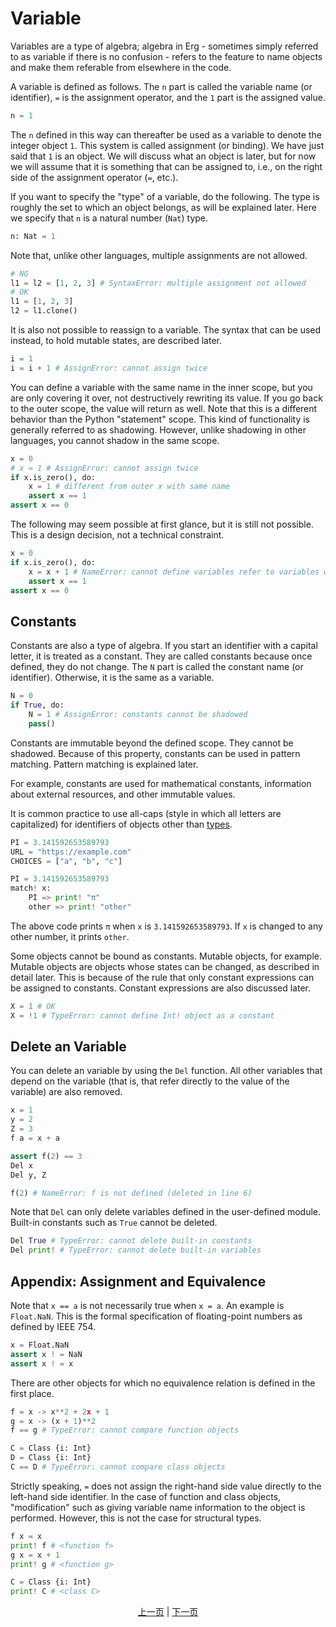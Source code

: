 # Variable

Variables are a type of algebra; algebra in Erg - sometimes simply referred to as variable if there is no confusion - refers to the feature to name objects and make them referable from elsewhere in the code.

A variable is defined as follows.
The `n` part is called the variable name (or identifier), `=` is the assignment operator, and the `1` part is the assigned value.

```python
n = 1
```

The `n` defined in this way can thereafter be used as a variable to denote the integer object `1`. This system is called assignment (or binding).
We have just said that `1` is an object. We will discuss what an object is later, but for now we will assume that it is something that can be assigned to, i.e., on the right side of the assignment operator (`=`, etc.).

If you want to specify the "type" of a variable, do the following. The type is roughly the set to which an object belongs, as will be explained later.
Here we specify that `n` is a natural number (`Nat`) type.

```python
n: Nat = 1
```

Note that, unlike other languages, multiple assignments are not allowed.

```python
# NG
l1 = l2 = [1, 2, 3] # SyntaxError: multiple assignment not allowed
# OK
l1 = [1, 2, 3]
l2 = l1.clone()
```

It is also not possible to reassign to a variable. The syntax that can be used instead, to hold mutable states, are described later.

```python
i = 1
i = i + 1 # AssignError: cannot assign twice
```

You can define a variable with the same name in the inner scope, but you are only covering it over, not destructively rewriting its value. If you go back to the outer scope, the value will return as well.
Note that this is a different behavior than the Python "statement" scope.
This kind of functionality is generally referred to as shadowing. However, unlike shadowing in other languages, you cannot shadow in the same scope.

```python
x = 0
# x = 1 # AssignError: cannot assign twice
if x.is_zero(), do:
    x = 1 # different from outer x with same name
    assert x == 1
assert x == 0
```

The following may seem possible at first glance, but it is still not possible. This is a design decision, not a technical constraint.

```python
x = 0
if x.is_zero(), do:
    x = x + 1 # NameError: cannot define variables refer to variables with the same name
    assert x == 1
assert x == 0
```

## Constants

Constants are also a type of algebra. If you start an identifier with a capital letter, it is treated as a constant. They are called constants because once defined, they do not change.
The `N` part is called the constant name (or identifier). Otherwise, it is the same as a variable.

```python
N = 0
if True, do:
    N = 1 # AssignError: constants cannot be shadowed
    pass()
```

Constants are immutable beyond the defined scope. They cannot be shadowed. Because of this property, constants can be used in pattern matching. Pattern matching is explained later.

For example, constants are used for mathematical constants, information about external resources, and other immutable values.

It is common practice to use all-caps (style in which all letters are capitalized) for identifiers of objects other than [types](./type/01_type_system.md).

```python
PI = 3.141592653589793
URL = "https://example.com"
CHOICES = ["a", "b", "c"]
```

```python
PI = 3.141592653589793
match! x:
    PI => print! "π"
    other => print! "other"
```

The above code prints `π` when `x` is `3.141592653589793`. If `x` is changed to any other number, it prints `other`.

Some objects cannot be bound as constants. Mutable objects, for example. Mutable objects are objects whose states can be changed, as described in detail later.
This is because of the rule that only constant expressions can be assigned to constants. Constant expressions are also discussed later.

```python
X = 1 # OK
X = !1 # TypeError: cannot define Int! object as a constant
```

## Delete an Variable

You can delete an variable by using the `Del` function. All other variables that depend on the variable (that is, that refer directly to the value of the variable) are also removed.

```python
x = 1
y = 2
Z = 3
f a = x + a

assert f(2) == 3
Del x
Del y, Z

f(2) # NameError: f is not defined (deleted in line 6)
```

Note that `Del` can only delete variables defined in the user-defined module. Built-in constants such as `True` cannot be deleted.

```python
Del True # TypeError: cannot delete built-in constants
Del print! # TypeError: cannot delete built-in variables
```

## Appendix: Assignment and Equivalence

Note that `x == a` is not necessarily true when `x = a`. An example is `Float.NaN`. This is the formal specification of floating-point numbers as defined by IEEE 754.

```python
x = Float.NaN
assert x ! = NaN
assert x ! = x
```

There are other objects for which no equivalence relation is defined in the first place.

```python
f = x -> x**2 + 2x + 1
g = x -> (x + 1)**2
f == g # TypeError: cannot compare function objects

C = Class {i: Int}
D = Class {i: Int}
C == D # TypeError: cannot compare class objects
```

Strictly speaking, `=` does not assign the right-hand side value directly to the left-hand side identifier.
In the case of function and class objects, "modification" such as giving variable name information to the object is performed. However, this is not the case for structural types.

```python
f x = x
print! f # <function f>
g x = x + 1
print! g # <function g>

C = Class {i: Int}
print! C # <class C>
```

<p align='center'>
    <a href='./01_literal.md'>上一页</a> | <a href='./03_declaration.md'>下一页</a>
</p>
